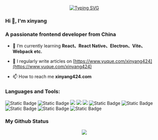

<div align="center">
 <a href="https://git.io/typing-svg">
   <img src="https://readme-typing-svg.herokuapp.com?font=Fira+Code&pause=1000&random=false&width=435&lines=More+And+More+Better!" alt="Typing SVG" />
 </a>
</div>


<h3>Hi 👋, I'm xinyang</h3>
<h3>A passionate frontend developer from China</h3>

- 🌱 I’m currently learning **React、React Native、Electron、Vite、Webpack etc.**

- 📝 I regularly write articles on [https://www.yuque.com/xinyang424](https://www.yuque.com/xinyang424)

- 📫 How to reach me **xinyang424.com**



<h3 align="left">Languages and Tools:</h3>
<span > 
  <img alt="Static Badge" src="https://img.shields.io/badge/Vue-%2342b883?style=flat-square&logo=vue&logoColor=%23fff"> 
  <img alt="Static Badge" src="https://img.shields.io/badge/TypeScript-%230072b3?style=flat-square&logo=TypeScript&logoColor=%23fff"> 
  <img src="https://img.shields.io/badge/-JavaScript-F7DF1E?style=flat-square&logo=javascript&logoColor=white" /> 
  <img src="https://img.shields.io/badge/-HTML5-E34F26?style=flat-square&logo=html5&logoColor=white" /> 
  <img src="https://img.shields.io/badge/-CSS3-1572B6?style=flat-square&logo=css3" /> 
  <img alt="Static Badge" src="https://img.shields.io/badge/Webpack-%230072b3?style=flat-square&logo=webpack&logoColor=%23fff"> 
  <img alt="Static Badge" src="https://img.shields.io/badge/Vite-%239a60fe?style=flat-square&logo=vite&logoColor=%23fff"> 
  <img alt="Static Badge" src="https://img.shields.io/badge/Sass-%23c66394?style=flat-square&logo=Sass&logoColor=%23fff"> 
  <img alt="Static Badge" src="https://img.shields.io/badge/Git-F05032?style=flat-square&logo=Git&logoColor=white">  
  <img alt="Static Badge" src="https://img.shields.io/badge/Visual_Studio_Code-007ACC?style=flat-square&logo=Visual-Studio-Code&logoColor=white"> 
</span>




<h3 align="left">My Github Status</h3>


<div align="center" >
  <img src="https://github-readme-stats.vercel.app/api?username=xinyang424&show_icons=true&theme=transparent" /> 
</div>


